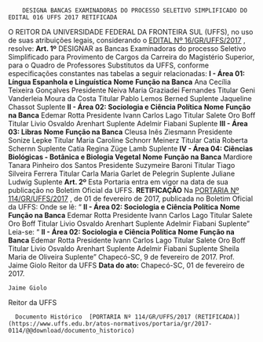         DESIGNA BANCAS EXAMINADORAS DO PROCESSO SELETIVO SIMPLIFICADO DO EDITAL 016 UFFS 2017 RETIFICADA  

 O REITOR DA UNIVERSIDADE FEDERAL DA FRONTEIRA SUL (UFFS), no uso de suas atribuições legais, considerando o [EDITAL Nº 16/GR/UFFS/2017](https://www.uffs.edu.br/atos-normativos/edital/gr/2017-0016)  , resolve:   **Art. 1º** DESIGNAR as Bancas Examinadoras do processo Seletivo Simplificado para Provimento de Cargos da Carreira do Magistério Superior, para o Quadro de Professores Substitutos da UFFS, conforme especificações constantes nas tabelas a seguir relacionadas: **I - Área 01: Língua Espanhola e Linguística**      **Nome**    **Função na Banca**      Ana Cecília Teixeira Gonçalves   Presidente     Neiva Maria Graziadei Fernandes   Titular     Geni Vanderleia Moura da Costa   Titular     Pablo Lemos Berned   Suplente     Jaqueline Chassot   Suplente     **II - Área 02: Sociologia e Ciência Política**      **Nome**    **Função na Banca**      Edemar Rotta   Presidente     Ivann Carlos Lago   Titular     Salete Oro Boff   Titular     Livio Osvaldo Arenhart   Suplente     Adelmir Fiabani   Suplente     **III - Área 03: Libras**      **Nome**    **Função na Banca**      Cleusa Inês Ziesmann   Presidente     Sonize Lepke   Titular     Maria Caroline Schnorr Meinerz   Titular     Catia Roberta Schernn   Suplente     Catia Regina Züge Lamb   Suplente     **IV - Área 04: Ciências Biológicas - Botânica e Biologia Vegetal**      **Nome**    **Função na Banca**      Mardiore Tanara Pinheiro dos Santos   Presidente     Suzymeire Baroni   Titular     Tiago Silveira Ferrera   Titular     Carla Maria Garlet de Pelegrin   Suplente     Juliane Ludwig   Suplente       **Art. 2º** Esta Portaria entra em vigor na data de sua publicação no Boletim Oficial da UFFS.   **RETIFICAÇÃO**   Na [PORTARIA Nº 114/GR/UFFS/2017](https://www.uffs.edu.br/atos-normativos/portaria/gr/2017-0114)  , de 01 de fevereiro de 2017, publicada no Boletim Oficial da UFFS:   Onde se lê: “ **II - Área 02: Sociologia e Ciência Política**      **Nome**    **Função na Banca**      Edemar Rotta   Presidente     Ivann Carlos Lago   Titular     Salete Oro Boff   Titular     Livio Osvaldo Arenhart   Suplente     Adelmir Fiabani   Suplente”       Leia-se: “ **II - Área 02: Sociologia e Ciência Política**      **Nome**    **Função na Banca**      Edemar Rotta   Presidente     Ivann Carlos Lago   Titular     Salete Oro Boff   Titular     Livio Osvaldo Arenhart   Suplente     Adelmir Fiabani   Suplente     Sheila Maria de Oliveira   Suplente”        Chapecó-SC, 9 de fevereiro de 2017.   Prof. Jaime Giolo Reitor da UFFS    **Data do ato:** Chapecó-SC, 01 de fevereiro de 2017.   
 

    Jaime Giolo   
 Reitor da UFFS 

      Documento Histórico  [PORTARIA Nº 114/GR/UFFS/2017 (RETIFICADA)](https://www.uffs.edu.br/atos-normativos/portaria/gr/2017-0114/@@download/documento_historico)     
      